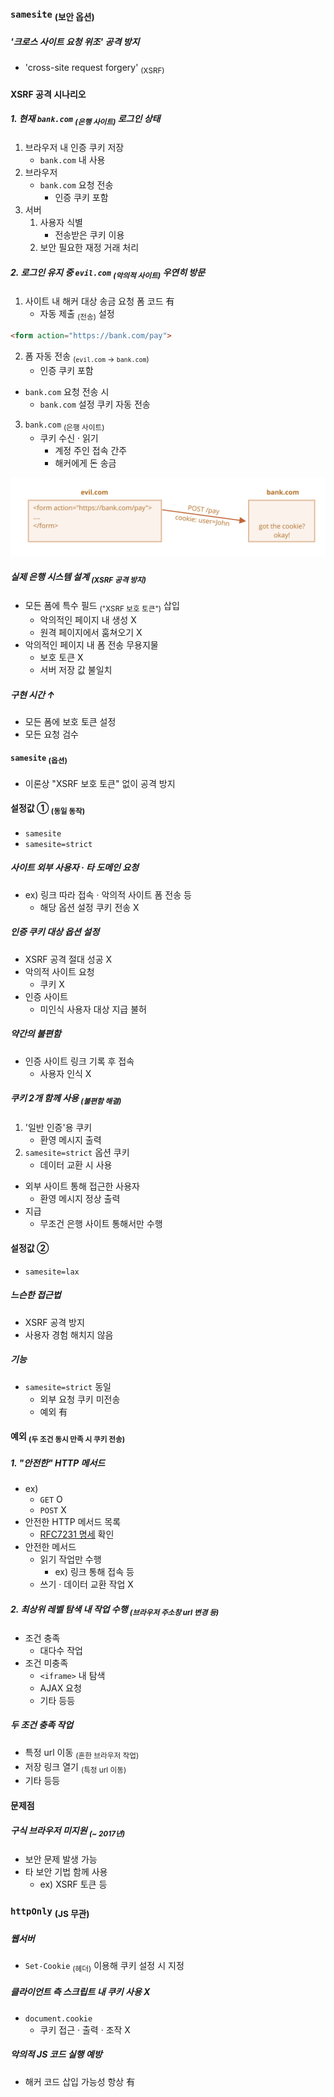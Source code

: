 ### `samesite` <sub>(보안 옵션)</sub>

##### '크로스 사이트 요청 위조' 공격 방지
- 'cross-site request forgery' <sub>(XSRF)</sub>

#### XSRF 공격 시나리오

##### 1. 현재 `bank.com` <sub>(은행 사이트)</sub> 로그인 상태
1. 브라우저 내 인증 쿠키 저장
    - `bank.com` 내 사용
2. 브라우저
    - `bank.com` 요청 전송
      - 인증 쿠키 포함
3. 서버
    1. 사용자 식별
        - 전송받은 쿠키 이용
    2. 보안 필요한 재정 거래 처리

##### 2. 로그인 유지 중 `evil.com` <sub>(악의적 사이트)</sub> 우연히 방문
1. 사이트 내 해커 대상 송금 요청 폼 코드 有
    - 자동 제출 <sub>(전송)</sub> 설정
```html
<form action="https://bank.com/pay">
```
2. 폼 자동 전송 <sub>(`evil.com` → `bank.com`)</sub>
    - 인증 쿠키 포함
- `bank.com` 요청 전송 시
  - `bank.com` 설정 쿠키 자동 전송
3. `bank.com` <sub>(은행 사이트)</sub>
    - 쿠키 수신 · 읽기
      - 계정 주인 접속 간주
      - 해커에게 돈 송금

![cookie-xsrf](../../images/03/04/01/cookie-xsrf.svg)

##### 실제 은행 시스템 설계 <sub>(XSRF 공격 방지)</sub>
- 모든 폼에 특수 필드 <sub>("XSRF 보호 토큰")</sub> 삽입
  - 악의적인 페이지 내 생성 X
  - 원격 페이지에서 훔쳐오기 X
- 악의적인 페이지 내 폼 전송 무용지물
  - 보호 토큰 X
  - 서버 저장 값 불일치

##### 구현 시간 ↑
- 모든 폼에 보호 토큰 설정
- 모든 요청 검수

#### `samesite` <sub>(옵션)</sub>
- 이론상 "XSRF 보호 토큰" 없이 공격 방지

#### 설정값 ① <sub>(동일 동작)</sub>
- `samesite`
- `samesite=strict`

##### 사이트 외부 사용자 · 타 도메인 요청
- ex\) 링크 따라 접속 · 악의적 사이트 폼 전송 등
  - 해당 옵션 설정 쿠키 전송 X

##### 인증 쿠키 대상 옵션 설정
- XSRF 공격 절대 성공 X
- 악의적 사이트 요청
  - 쿠키 X
- 인증 사이트
  - 미인식 사용자 대상 지급 불허

##### 약간의 불편함
- 인증 사이트 링크 기록 후 접속
  - 사용자 인식 X

##### 쿠키 2개 함께 사용 <sub>(불편함 해결)</sub>
1. '일반 인증'용 쿠키
    - 환영 메시지 출력
2. `samesite=strict` 옵션 쿠키
    - 데이터 교환 시 사용
- 외부 사이트 통해 접근한 사용자
  - 환영 메시지 정상 출력
- 지급
  - 무조건 은행 사이트 통해서만 수행

#### 설정값 ②
- `samesite=lax`

##### 느슨한 접근법
- XSRF 공격 방지
- 사용자 경험 해치지 않음

##### 기능
- `samesite=strict` 동일
  - 외부 요청 쿠키 미전송
  - 예외 有

#### 예외 <sub>(두 조건 동시 만족 시 쿠키 전송)</sub>

##### 1. "안전한" HTTP 메서드
- ex\)
  - `GET` O
  - `POST` X
- 안전한 HTTP 메서드 목록
  - [RFC7231 명세](https://datatracker.ietf.org/doc/html/rfc7231) 확인
- 안전한 메서드
  - 읽기 작업만 수행
    - ex\) 링크 통해 접속 등
  - 쓰기 · 데이터 교환 작업 X

##### 2. 최상위 레벨 탐색 내 작업 수행 <sub>(브라우저 주소창 url 변경 등)</sub>
- 조건 충족
  - 대다수 작업
- 조건 미충족
  - `<iframe>` 내 탐색
  - AJAX 요청
  - 기타 등등

##### 두 조건 충족 작업
- 특정 url 이동 <sub>(흔한 브라우저 작업)</sub>
- 저장 링크 열기 <sub>(특정 url 이동)</sub>
- 기타 등등

#### 문제점

##### 구식 브라우저 미지원 <sub>(~ 2017년)</sub>
- 보안 문제 발생 가능
- 타 보안 기법 함께 사용
  - ex\) XSRF 토큰 등

### `httpOnly` <sub>(JS 무관)</sub>

##### 웹서버
- `Set-Cookie` <sub>(헤더)</sub> 이용해 쿠키 설정 시 지정

##### 클라이언트 측 스크립트 내 쿠키 사용 X
- `document.cookie`
  - 쿠키 접근 · 출력 · 조작 X

##### 악의적 JS 코드 실행 예방
- 해커 코드 삽입 가능성 항상 有
